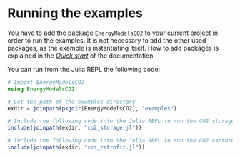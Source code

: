 # Running the examples

You have to add the package `EnergyModelsCO2` to your current project in order to run the examples.
It is not necessary to add the other used packages, as the example is instantiating itself.
How to add packages is explained in the *[Quick start](https://clean_export.pages.sintef.no/energymodelsco2.jl/manual/quick-start/)* of the documentation

You can run from the Julia REPL the following code:

```julia
# Import EnergyModelsCO2
using EnergyModelsCO2

# Get the path of the examples directory
exdir = joinpath(pkgdir(EnergyModelsCO2), "examples")

# Include the following code into the Julia REPL to run the CO2 storage example
include(joinpath(exdir, "co2_storage.jl"))

# Include the following code into the Julia REPL to run the CO2 capture retrofit example
include(joinpath(exdir, "ccs_retrofit.jl"))
```
